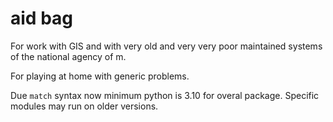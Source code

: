 # aid bag

For work with GIS and with very old and very very poor maintained systems of the national agency of m.

For playing at home with generic problems.

Due `match` syntax now minimum python is 3.10 for overal package.
Specific modules may run on older versions. 